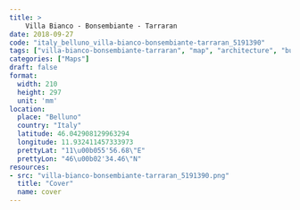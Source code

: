 ```yaml
---
title: > 
    Villa Bianco - Bonsembiante - Tarraran
date: 2018-09-27
code: "italy_belluno_villa-bianco-bonsembiante-tarraran_5191390"
tags: ["villa-bianco-bonsembiante-tarraran", "map", "architecture", "buildings", "Belluno", "Italy"]
categories: ["Maps"]
draft: false
format:
  width: 210
  height: 297
  unit: 'mm'
location:
  place: "Belluno"
  country: "Italy"
  latitude: 46.042908129963294
  longitude: 11.932411457333973
  prettyLat: "11\u00b055'56.68\"E"
  prettyLon: "46\u00b02'34.46\"N"
resources:
- src: "villa-bianco-bonsembiante-tarraran_5191390.png"
  title: "Cover"
  name: cover
---
```

